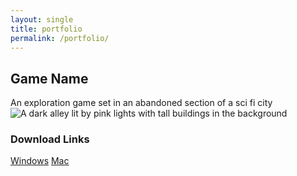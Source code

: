 ```yaml
---
layout: single
title: portfolio
permalink: /portfolio/
---
```

## Game Name
An exploration game set in an abandoned section of a sci fi city
![A dark alley lit by pink lights with tall buildings in the background](https://www.image.com)
### Download Links
[Windows](https://www.downloadgame.com)
[Mac](https://www.downloadgame.com)


[jekyll-organization]: https://github.com/jekyll
